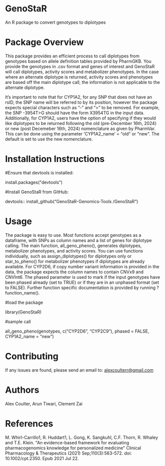# GenoStaR
An R package to convert genotypes to diplotypes

# Package Overview
This package provides an efficient process to call diplotypes from genotypes based on allele definition tables provided by PharmGKB. You provide the genotypes in .csv format and genes of interest and GenoStaR will call diplotypes, activity scores and metabolizer phenotypes. In the case where an alternate diplotype is returned, activity scores and phenotypes are based off the main diplotype call, the information is not applicable to the alternate diplotype. 

It’s important to note that for CYP1A2, for any SNP that does not have an rsID, the SNP name will be referred to by its position, however the package expects special characters such as “-” and “>” to be removed. For example, the SNP -3954T>G should have the form X3954TG in the input data. Additionally, for CYP1A2, users have the option of specifying if they would like diplotypes to be returned following the old (pre-December 16th, 2024) or new (post Decemeber 16th, 2024) nomenclature as given by PharmVar. This can be done using the parameter ‘CYP1A2_name’ = “old” or “new”. The default is set to use the new nomenclature. 

# Installation Instructions
#Ensure that devtools is installed:

install.packages("devtools")

#Install GenoStaR from GitHub:

devtools:: install_github(“GenoStaR-Genomics-Tools /GenoStaR”)

# Usage 
The package is easy to use. Most functions accept genotypes as a dataframe, with SNPs as column names and a list of genes for diplotype calling. The main function, all_geno_pheno(), generates diplotypes, metabolizer phenotypes, and activity scores. You can use functions individually, such as assign_diplotypes() for diplotypes only or star_to_pheno() for metabolizer phenotypes if diplotypes are already available. For CYP2D6, if copy number variant information is provided in the data, the package expects the column names to contain CNVx9 and CNVInt6. The phased parameter is used to mark if the input genotypes have been phased already (set to TRUE) or if they are in an unphased format (set to FALSE). Further function specific documentation is provided by running ?function_name(). 

#load the package

library(GenoStaR)

#sample call 

all_geno_pheno(genotypes, c(“CYP2D6”, “CYP2C9”), phased = FALSE, CYP1A2_name = “new”)

# Contributing
If any issues are found, please send an email to: alexcoulterr@gmail.com

# Authors
Alex Coulter, Arun Tiwari, Clement Zai

# References
M. Whirl-Carrillo1, R. Huddart1, L. Gong, K. Sangkuhl, C.F. Thorn, R. Whaley and T.E. Klein. "An evidence-based framework for evaluating pharmacogenomics knowledge for personalized medicine" Clinical Pharmacology & Therapeutics (2021) Sep;110(3):563-572. doi: 10.1002/cpt.2350. Epub 2021 Jul 22.


